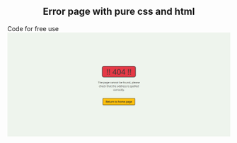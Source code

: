 <h2 align="center">Error page with pure css and html</h2>
Code for free use
<img src="./src/images/result-page404.png">